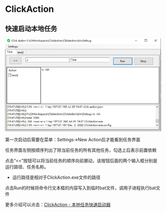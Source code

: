 # ClickAction

## 快速启动本地任务
![TaskView](./images/task_view.png)

第一次启动后需要在菜单：Settings->New Action后才能看到任务界面

任务界面左侧按顺序列出了除当前任务的所有其他任务，勾选上后表示前置依赖

点击“<<”按钮可以将当前任务的顺序向前挪动，该按钮后面的两个输入框分别是运行路径、任务名称。

- 运行路径是相对于ClickAction.exe文件的路径

点击Run的时候将命令行文本框的内容写入到临时bat文件，调用子进程执行bat文件

更多介绍可以点击：[ClickAction - 本地任务快速启动器
](https://coderthing.com/archives/1690631987267)